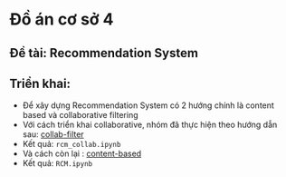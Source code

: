# Đồ án cơ sở 4
## Đề tài: Recommendation System

## Triển khai:

- Để xây dựng Recommendation System có 2 hướng chính là content based  và collaborative filtering
- Với cách triển khai collaborative, nhóm đã thực hiện theo hướng dẫn sau: [collab-filter](https://youtu.be/3ecNC-So0r4)
- Kết quả: `rcm_collab.ipynb`
- Và cách còn lại : [content-based](https://youtu.be/7rEagFH9tQg)
- Kết quả: `RCM.ipynb`

